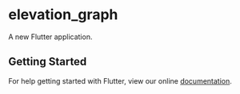 # elevation_graph

A new Flutter application.

## Getting Started

For help getting started with Flutter, view our online
[documentation](https://flutter.io/).
